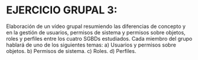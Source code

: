 # EJERCICIO GRUPAL 3:

Elaboración de un vídeo grupal resumiendo las diferencias de concepto y en la gestión de usuarios, permisos de sistema y permisos sobre objetos, roles y perfiles entre los cuatro SGBDs estudiados. Cada miembro del grupo hablará de uno de los siguientes temas:
a) Usuarios y permisos sobre objetos.
b) Permisos de sistema.
c) Roles.
d) Perfiles.


